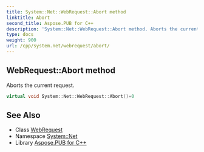 ```yaml
---
title: System::Net::WebRequest::Abort method
linktitle: Abort
second_title: Aspose.PUB for C++
description: 'System::Net::WebRequest::Abort method. Aborts the current request in C++.'
type: docs
weight: 900
url: /cpp/system.net/webrequest/abort/
---
```

## WebRequest::Abort method


Aborts the current request.

```cpp
virtual void System::Net::WebRequest::Abort()=0
```

## See Also

* Class [WebRequest](../)
* Namespace [System::Net](../../)
* Library [Aspose.PUB for C++](../../../)
